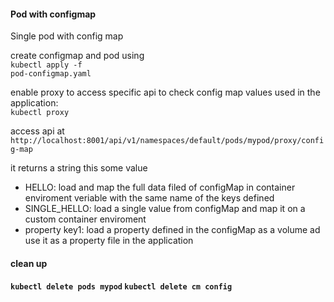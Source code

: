 <h4>Pod with configmap</h4>
Single pod with config map

create configmap and pod using<br>
<code>kubectl apply -f pod-configmap.yaml</code>

enable proxy to access specific api to check config map values used in the application:<br>
<code>kubectl proxy</code><br>

access api at
<code>http://localhost:8001/api/v1/namespaces/default/pods/mypod/proxy/config-map </code>

it returns a string this some value<br>
- HELLO: load and map the full data filed of configMap in container enviroment veriable with the same name of the keys defined
- SINGLE_HELLO: load a single value from configMap and map it on a custom container enviroment
- property key1: load a property defined in the configMap as a volume ad use it as a property file in the application

<h4>clean up<h4>
<code>kubectl delete pods mypod</code>
<code>kubectl delete cm config</code>
